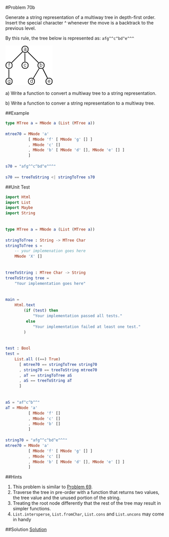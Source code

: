 #Problem 70b

Generate a string representation of a multiway tree in depth-first order. Insert the special character ^ whenever the move is a backtrack to the previous level.

By this rule, the tree below is represented as: ```afg^^c^bd^e^^^```

![](../i/p70.gif)

a) Write a function to convert a multiway tree to a string representation.

b) Write a function to conver a string representation to a multiway tree. 

##Example
```elm
type MTree a = MNode a (List (MTree a))

mtree70 = MNode 'a' 
          [ MNode 'f' [ MNode 'g' [] ]
          , MNode 'c' []
          , MNode 'b' [ MNode 'd' [], MNode 'e' [] ]
          ]

s70 = "afg^^c^bd^e^^^"

s70 == treeToString <| stringToTree s70
```
   
##Unit Test
```elm
import Html
import List
import Maybe
import String


type MTree a = MNode a (List (MTree a))

stringToTree : String -> MTree Char
stringToTree s =
    -- your implemenation goes here
    MNode 'X' []
        
        
treeToString : MTree Char -> String
treeToString tree =
    "Your implementation goes here"


main =
    Html.text
        (if (test) then
            "Your implementation passed all tests."
         else
            "Your implementation failed at least one test."
        )


test : Bool
test =
    List.all ((==) True)
      [ mtree70 == stringToTree string70
      , string70 == treeToString mtree70
      , aT == stringToTree aS
      , aS == treeToString aT
      ]


aS = "af^c^b^^"
aT = MNode 'a' 
          [ MNode 'f' [] 
          , MNode 'c' []
          , MNode 'b' []
          ]
          
string70 = "afg^^c^bd^e^^^"
mtree70 = MNode 'a' 
          [ MNode 'f' [ MNode 'g' [] ]
          , MNode 'c' []
          , MNode 'b' [ MNode 'd' [], MNode 'e' [] ]
          ]
```

##Hints
1. This problem is similar to [Problem 69](p69.md).  
2. Traverse the tree in pre-order with a function that returns two values, the tree value and the unused portion of the string. 
3. Treating the root node differently that the rest of the tree may result in simpler functions.
4. ```List.intersperse```, ```List.fromChar```, ```List.cons``` and ```List.uncons``` may come in handy


##Solution
[Solution](../s/s70b.md)